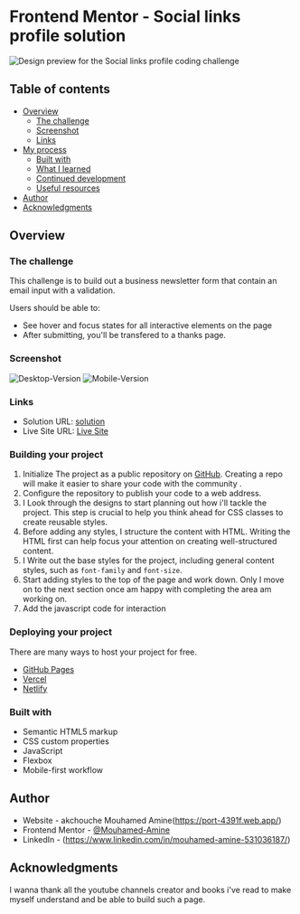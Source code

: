 # Frontend Mentor - Social links profile solution

![Design preview for the Social links profile coding challenge](design/desktop-design.jpg)

## Table of contents

- [Overview](#overview)
  - [The challenge](#the-challenge)
  - [Screenshot](#screenshot)
  - [Links](#links)
- [My process](#my-process)
  - [Built with](#built-with)
  - [What I learned](#what-i-learned)
  - [Continued development](#continued-development)
  - [Useful resources](#useful-resources)
- [Author](#author)
- [Acknowledgments](#acknowledgments)


## Overview

### The challenge
This challenge is to build out a business newsletter form that contain an email input with a validation.

Users should be able to:

- See hover and focus states for all interactive elements on the page
- After submitting, you'll be transfered to a thanks page.

### Screenshot

![Desktop-Version](./design/desktop-design.JPG)
![Mobile-Version](./design/mobile-design.JPG)


### Links

- Solution URL: [solution](https://www.frontendmentor.io/solutions/responsive-newsletter-a1SCKJB9Rv)
- Live Site URL: [Live Site](https://business-news-letter.vercel.app)

### Building your project

1. Initialize The project as a public repository on [GitHub](https://github.com/). Creating a repo will make it easier to share your code with the community .
2. Configure the repository to publish your code to a web address. 
3. I Look through the designs to start planning out how i'll tackle the project. This step is crucial to help you think ahead for CSS classes to create reusable styles.
4. Before adding any styles, I structure the content with HTML. Writing the HTML first can help focus your attention on creating well-structured content.
5. I Write out the base styles for the project, including general content styles, such as `font-family` and `font-size`.
6. Start adding styles to the top of the page and work down. Only I move on to the next section once am happy with completing the area am working on.
7. Add the javascript code for interaction

### Deploying your project

There are many ways to host your project for free.

- [GitHub Pages](https://pages.github.com/)
- [Vercel](https://vercel.com/)
- [Netlify](https://www.netlify.com/)

### Built with

- Semantic HTML5 markup
- CSS custom properties
- JavaScript
- Flexbox
- Mobile-first workflow


## Author

- Website - akchouche Mouhamed Amine(https://port-4391f.web.app/)
- Frontend Mentor - [@Mouhamed-Amine](https://www.frontendmentor.io/profile/yourusername)
- LinkedIn - (https://www.linkedin.com/in/mouhamed-amine-531036187/)


## Acknowledgments

I wanna thank all the youtube channels creator and books i've read to make myself understand and be able to build such a page.
